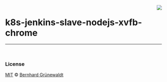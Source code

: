 <img src="https://cloutainer.github.io/documentation/images/cloutainer.svg?v5" align="right">

# k8s-jenkins-slave-nodejs-xvfb-chrome




-----
&nbsp;

### License

[MIT](https://github.com/cloutainer/k8s-jenkins-slave-nodejs-xvfb-chrome/blob/master/LICENSE) © [Bernhard Grünewaldt](https://github.com/clouless)
